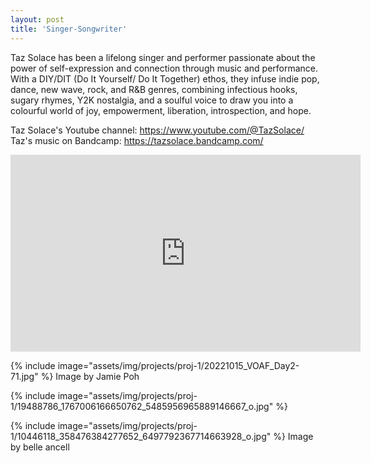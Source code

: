 ```yaml
---
layout: post
title: 'Singer-Songwriter'
---
```

Taz Solace has been a lifelong singer and performer passionate about the power of self-expression and connection through music and performance. With a DIY/DIT (Do It Yourself/ Do It Together) ethos, they infuse indie pop, dance, new wave, rock, and R&B genres, combining infectious hooks, sugary rhymes, Y2K nostalgia, and a soulful voice to draw you into a colourful world of joy, empowerment, liberation, introspection, and hope. 

Taz Solace's Youtube channel: https://www.youtube.com/@TazSolace/
Taz's music on Bandcamp: https://tazsolace.bandcamp.com/

<iframe width="560" height="315" src="https://www.youtube.com/embed/rKkhdDyjDxg?si=5P-6JKaiSodIO-mJ" title="YouTube video player" frameborder="0" allow="accelerometer; autoplay; clipboard-write; encrypted-media; gyroscope; picture-in-picture; web-share" referrerpolicy="strict-origin-when-cross-origin" allowfullscreen></iframe>

{% include image="assets/img/projects/proj-1/20221015_VOAF_Day2-71.jpg" %}
Image by Jamie Poh

{% include image="assets/img/projects/proj-1/19488786_1767006166650762_5485956965889146667_o.jpg" %}

{% include image="assets/img/projects/proj-1/10446118_358476384277652_6497792367714663928_o.jpg" %}
Image by belle ancell

